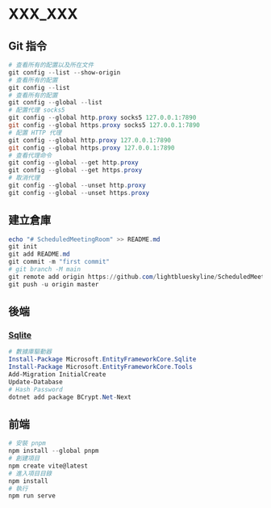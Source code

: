 # XXX_XXX

## Git 指令

```PowerShell
# 查看所有的配置以及所在文件
git config --list --show-origin
# 查看所有的配置
git config --list
# 查看所有的配置
git config --global --list
# 配置代理 socks5
git config --global http.proxy socks5 127.0.0.1:7890
git config --global https.proxy socks5 127.0.0.1:7890
# 配置 HTTP 代理
git config --global http.proxy 127.0.0.1:7890
git config --global https.proxy 127.0.0.1:7890
# 查看代理命令
git config --global --get http.proxy
git config --global --get https.proxy
# 取消代理
git config --global --unset http.proxy
git config --global --unset https.proxy
```

## 建立倉庫

```PowerShell
echo "# ScheduledMeetingRoom" >> README.md
git init
git add README.md
git commit -m "first commit"
# git branch -M main
git remote add origin https://github.com/lightblueskyline/ScheduledMeetingRoom.git
git push -u origin master
```

## 後端

### [Sqlite](https://learn.microsoft.com/en-us/ef/core/get-started/overview/first-app?tabs=visual-studio)

```PowerShell
# 數據庫驅動器
Install-Package Microsoft.EntityFrameworkCore.Sqlite
Install-Package Microsoft.EntityFrameworkCore.Tools
Add-Migration InitialCreate
Update-Database
# Hash Password
dotnet add package BCrypt.Net-Next
```

## 前端

```PowerShell
# 安裝 pnpm
npm install --global pnpm
# 創建項目
npm create vite@latest
# 進入項目目錄
npm install
# 執行
npm run serve
```

